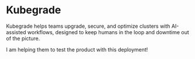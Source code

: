 # Kubegrade

Kubegrade helps teams upgrade, secure, and optimize clusters with AI-assisted workflows, designed to keep humans in the loop and downtime out of the picture.

I am helping them to test the product with this deployment!
